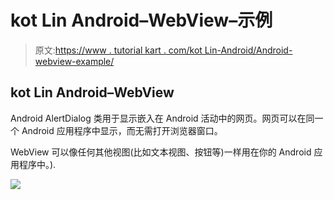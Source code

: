 # kot Lin Android–WebView–示例

> 原文:[https://www . tutorial kart . com/kot Lin-Android/Android-webview-example/](https://www.tutorialkart.com/kotlin-android/android-webview-example/)

## kot Lin Android–WebView

Android AlertDialog 类用于显示嵌入在 Android 活动中的网页。网页可以在同一个 Android 应用程序中显示，而无需打开浏览器窗口。

WebView 可以像任何其他视图(比如文本视图、按钮等)一样用在你的 Android 应用程序中。).

[![](../Images/925da31b32d6bc3827932f6c8afb11bb.png)](https://www.tutorialkart.com/)